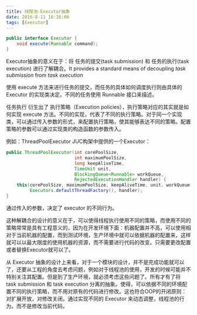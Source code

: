 ```yaml
---
title: 线程池-Executor抽象
date: 2016-8-11 16:16:06
tags: [Executor]
---
```


``` java
public interface Executor {
    void execute(Runnable command);
}
```

Executor抽象的意义在于：将 任务的提交(task submission) 和 任务的执行(task execution) 进行了解耦合。It provides a standard means of decoupling *task submission* from *task execution*

使用 execute 方法来进行任务的提交，而任务的具体如何调度执行则由具体的 Executor 的实现类决定。不同的任务使用 Runnable 接口来描述。

任务执行 衍生出了 执行策略（Execution policies），执行策略对应的其实就是如何实现 execute 方法。不同的实现，代表了不同的执行策略。对于同一个实现类，可以通过传入参数的形式，来配置执行策略，使其能够表达不同的策略。配置策略的参数可以通过实现类的构造函数的参数传入。

例如：ThreadPoolExecutor JUC构架中提供的一个Executor：
``` java
public ThreadPoolExecutor(int corePoolSize,
                          int maximumPoolSize,
                          long keepAliveTime,
                          TimeUnit unit,
                          BlockingQueue<Runnable> workQueue,
                          RejectedExecutionHandler handler) {
    this(corePoolSize, maximumPoolSize, keepAliveTime, unit, workQueue,
         Executors.defaultThreadFactory(), handler);
}
```
通过传入的参数，决定了 executor 的不同行为。

这种解耦合的设计的意义在于，可以使得线程执行使用不同的策略，而使用不同的策略常常是具有工程意义的，因为在开发环境下面：机器配置并不高，可以使用相对于当前机器的配置，而到测试环境，生产环境中就可以依据机器的配置来，这样就可以以最大限度的使用机器的资源，而不需要进行代码的改变。只需要更改配置或者替换Executor就可以了。

从 Executor 抽象的设计上来看，对于一个模块的设计，并不是完成功能就可以了，还要从工程的角度去考虑问题，例如对于线程池的使用，开发的时候可能并不特别关注其配置。但是到了生产环境，就必须考虑这些问题了。所有才有了将 task submission 和 task execution 分离的抽象。使得，可以依据不同的环境配置不同的执行策略，而不用对原有的代码进行修改。这也符合OOP的开闭原则：对扩展开放，对修改关闭。通过实现不同的 Executor 来动态调整，线程池的行为。而不是修改当前代码。


